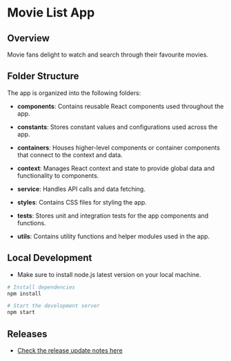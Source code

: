 # Movie List App

## Overview

Movie fans delight to watch and search through their favourite movies.

## Folder Structure

The app is organized into the following folders:

- **components**: Contains reusable React components used throughout the app.

- **constants**: Stores constant values and configurations used across the app.

- **containers**: Houses higher-level components or container components that connect to the context and data.

- **context**: Manages React context and state to provide global data and functionality to components.

- **service**: Handles API calls and data fetching.

- **styles**: Contains CSS files for styling the app.

- **tests**: Stores unit and integration tests for the app components and functions.

- **utils**: Contains utility functions and helper modules used in the app.

## Local Development

- Make sure to install node.js latest version on your local machine.

```bash
# Install dependencies
npm install

# Start the development server
npm start
```

## Releases

- [Check the release update notes here](https://github.com/Tapudp/movie-list/blob/main/RELEASE_SEPTEMBER_21.md)
